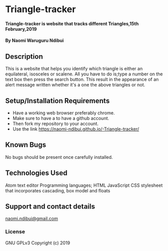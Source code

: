 # Triangle-tracker
#### Triangle-tracker is website that tracks different Triangles,15th February,2019
#### By **Naomi Waruguru Ndibui**
## Description
This is a website that helps you identify which triangle is either an equilateral, isosceles or scalene. All you have to do is;type a number on the text box then press the search button. This result in the appearance of an alert message written whether it's a one the above triangles or not.
## Setup/Installation Requirements
* Have a working web browser preferably chrome.
* Make sure to have a to have a github account.
* Then fork my repository to your account.
* Use the link https://naomi-ndibui.github.io/-Triangle-tracker/
## Known Bugs
  No bugs should be present once carefully installed.
## Technologies Used
Atom text editor
Programming languages;
 HTML
 JavaScript
 CSS stylesheet that incorporates cascading, box model and floats
## Support and contact details
naomi.ndibui@gmail.com
### License
GNU GPLv3
Copyright (c) 2019 
